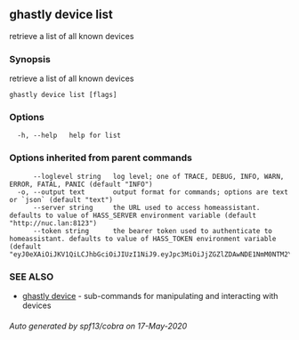 ## ghastly device list

retrieve a list of all known devices

### Synopsis

retrieve a list of all known devices

```
ghastly device list [flags]
```

### Options

```
  -h, --help   help for list
```

### Options inherited from parent commands

```
      --loglevel string   log level; one of TRACE, DEBUG, INFO, WARN, ERROR, FATAL, PANIC (default "INFO")
  -o, --output text       output format for commands; options are text or `json` (default "text")
      --server string     the URL used to access homeassistant. defaults to value of HASS_SERVER environment variable (default "http://nuc.lan:8123")
      --token string      the bearer token used to authenticate to homeassistant. defaults to value of HASS_TOKEN environment variable (default "eyJ0eXAiOiJKV1QiLCJhbGciOiJIUzI1NiJ9.eyJpc3MiOiJjZGZlZDAwNDE1NmM0NTM2YTI4MDRiMmRiMjUzN2JmMCIsImlhdCI6MTU0OTc2Mzc3MywiZXhwIjoxODY1MTIzNzczfQ.wHtNVzQoEb1hY5m86QaEKOIp5pApyO0HZBJBDjfCJZc")
```

### SEE ALSO

* [ghastly device](ghastly_device.md)	 - sub-commands for manipulating and interacting with devices

###### Auto generated by spf13/cobra on 17-May-2020
